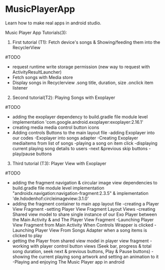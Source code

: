 # MusicPlayerApp
Learn how to make real apps in android studio.

Music Player App Tutorials(3):

1. First tutorial (T1): Fetch device's songs & Showing/feeding them into the RecyclerView

#TODO
- request runtime write storage permission (new way to request with ActivityResultLauncher)
- Fetch songs with Media store 
- Display songs in Recyclerview 
  .song title, duration, size
  .onclick item listener

2. Second tutorial(T2):  Playing Songs with Exoplayer
 
 #TODO
- adding the exoplayer dependency to build.gradle file module level
  implementation 'com.google.android.exoplayer:exoplayer:2.16.1'
- creating media media control button icons 
- Adding controls Buttons to the main layout file
-adding Exoplayer into our codes
-Exoplayer into songs adapter
-Creating Exoplayer mediaitems from list of songs
-playing a song on  item click
-displaying current playing song details to users
-next &previous skip buttons
-play/pause buttons

3. Third tutorial (T3): Player View with Exoplayer

#TODO
- adding the fragment navigation & circular image view dependencies to build.gradle file module level
 implementation "androidx.navigation:navigation-fragment:2.3.5"  &
 implementation 'de.hdodenhof:circleimageview:3.1.0'
- adding the fragment container to  main app layout file
-creating a Player View Fragment
-setting Player View Fragment Layout Views
-creating Shared view model to share single instance of  our Exo Player between the Main Activity & and The Player View Fragment
-Launching Player View Fragment from Main Activity When Controls Wrapper is clicked
-Launching Player View From Songs Adapter when a song items is clicked to play
- getting the Player from shared view model in player view fragment
-working with player control button views (Seek bar, progress & total song duration, seek next & previous buttons, Play & Pause buttons)
-showing the current playing song artwork and setting an animation to it
-Playing and enjoying The Music Player app in android